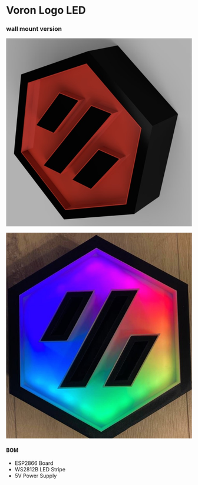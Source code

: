# Voron Logo LED
### wall mount version


![Front](https://github.com/DeBau/VoronMods/blob/main/Voron_LED_Logo/Pics/Voron_Logo_closed.jpg?raw=true)

![Front](https://github.com/DeBau/VoronMods/blob/main/Voron_LED_Logo/Pics/Voron.jpeg?raw=true)

#### BOM
- ESP2866 Board
- WS2812B LED Stripe
- 5V Power Supply
